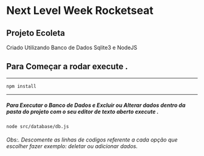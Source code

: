 # Next Level Week Rocketseat  

## Projeto Ecoleta 

Criado Utilizando Banco de Dados Sqlite3 e NodeJS 

## Para Começar a rodar execute .


------------

    npm install 

------------

##### Para Executar o Banco de Dados e Excluir ou Alterar dados dentro da pasta do projeto com o seu editor de texto aberto execute .

    node src/database/db.js
 
###### Obs:. Descomente as linhas de codigos referente a cada opção que escolher fazer exemplo: deletar ou adicionar dados. 
